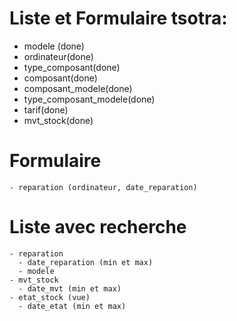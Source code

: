 # Liste et Formulaire tsotra:

  - modele (done)
  - ordinateur(done)
  - type_composant(done)
  - composant(done)
  - composant_modele(done)
  - type_composant_modele(done)
  - tarif(done)
  - mvt_stock(done)

# Formulaire
    - reparation (ordinateur, date_reparation)
  
# Liste avec recherche
    - reparation
      - date_reparation (min et max)
      - modele
    - mvt_stock
      - date_mvt (min et max)
    - etat_stock (vue)
      - date_etat (min et max)